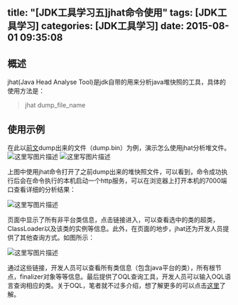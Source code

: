 title: "[JDK工具学习五]jhat命令使用"
tags: [JDK工具学习]
categories: [JDK工具学习]
date: 2015-08-01 09:35:08
---
## 概述
jhat(Java Head Analyse Tool)是jdk自带的用来分析java堆快照的工具，具体的使用方法是：
> jhat dump_file_name
<!--more-->
## 使用示例
在此以[前文](http://blog.csdn.net/飞鸟/article/details/46337339)dump出来的文件（dump.bin）为例，演示怎么使用jhat分析堆文件。
![这里写图片描述](http://img.blog.csdn.net/20150602234741933)
![这里写图片描述](http://img.blog.csdn.net/20150602234954912)

上图中使用jhat命令打开了之前dump出来的堆快照文件，可以看到，命令成功执行后会在命令执行的本机启动一个http服务，可以在浏览器上打开本机的7000端口查看详细的分析结果：

![这里写图片描述](http://img.blog.csdn.net/20150602235100896)

页面中显示了所有非平台类信息，点击链接进入，可以查看选中的类的超类，ClassLoader以及该类的实例等信息。此外，在页面的地步，jhat还为开发人员提供了其他查询方式。如图所示：

![这里写图片描述](http://img.blog.csdn.net/20150602235508379)

通过这些链接，开发人员可以查看所有类信息（包含java平台的类），所有根节点，finalizer对象等等信息。最后提供了OQL查询工具，开发人员可以输入OQL语言查询相应的类。关于OQL，笔者就不过多介绍，想了解更多的可以点击[这里](http://su1216.iteye.com/blog/1535776)了解。
